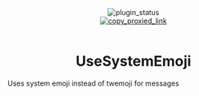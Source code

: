 <!--
	* This file was autogenerated
	* If you want to change anything, do so in the readmes.mjs file
	* https://github.com/Gabe616/VendettaPlugins/edit/main/readmes.mjs
-->

<div align="center">
	<img alt="plugin_status" src="https://img.shields.io/badge/plugin_status-proxied-89dceb?style=for-the-badge&labelColor=1e1e2e" />
	<br/>
	<a href="https://vd-plugins.github.io/proxy/gabe616.github.io/VendettaPlugins/use-system-emoji">
		<img alt="copy_proxied_link" src="https://img.shields.io/badge/copy_proxied_link-1e1e2e?style=for-the-badge" />
	</a>
</div>
<br/>
<div align="center">
	<h1>UseSystemEmoji</h1>
</div>

Uses system emoji instead of twemoji for messages